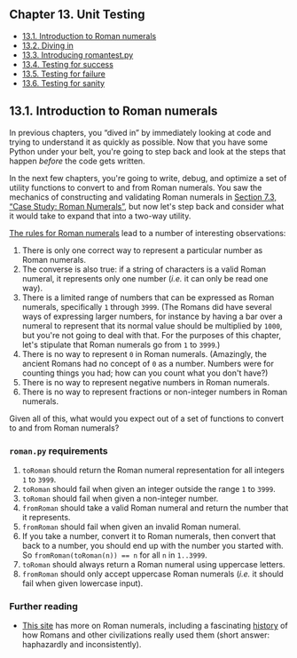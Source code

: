 

Chapter 13. Unit Testing
------------------------

-   [13.1. Introduction to Roman numerals](index.html#roman.intro)
-   [13.2. Diving in](diving_in.html)
-   [13.3. Introducing romantest.py](romantest.html)
-   [13.4. Testing for success](testing_for_success.html)
-   [13.5. Testing for failure](testing_for_failure.html)
-   [13.6. Testing for sanity](testing_for_sanity.html)

13.1. Introduction to Roman numerals
------------------------------------

In previous chapters, you “dived in” by immediately looking at code and
trying to understand it as quickly as possible. Now that you have some
Python under your belt, you're going to step back and look at the steps
that happen *before* the code gets written.

In the next few chapters, you're going to write, debug, and optimize a
set of utility functions to convert to and from Roman numerals. You saw
the mechanics of constructing and validating Roman numerals in
[Section 7.3, “Case Study: Roman
Numerals”](../regular_expressions/roman_numerals.html "7.3. Case Study: Roman Numerals"),
but now let's step back and consider what it would take to expand that
into a two-way utility.

[The rules for Roman
numerals](../regular_expressions/roman_numerals.html "7.3. Case Study: Roman Numerals")
lead to a number of interesting observations:

1.  There is only one correct way to represent a particular number as
    Roman numerals.
2.  The converse is also true: if a string of characters is a valid
    Roman numeral, it represents only one number (*i.e.* it can only be
    read one way).
3.  There is a limited range of numbers that can be expressed as Roman
    numerals, specifically `1` through `3999`. (The Romans did have
    several ways of expressing larger numbers, for instance by having a
    bar over a numeral to represent that its normal value should be
    multiplied by `1000`, but you're not going to deal with that. For
    the purposes of this chapter, let's stipulate that Roman numerals go
    from `1` to `3999`.)
4.  There is no way to represent `0` in Roman numerals. (Amazingly, the
    ancient Romans had no concept of `0` as a number. Numbers were for
    counting things you had; how can you count what you don't have?)
5.  There is no way to represent negative numbers in Roman numerals.
6.  There is no way to represent fractions or non-integer numbers in
    Roman numerals.

Given all of this, what would you expect out of a set of functions to
convert to and from Roman numerals?

### `roman.py` requirements

1.  `toRoman` should return the Roman numeral representation for all
    integers `1` to `3999`.
2.  `toRoman` should fail when given an integer outside the range `1` to
    `3999`.
3.  `toRoman` should fail when given a non-integer number.
4.  `fromRoman` should take a valid Roman numeral and return the number
    that it represents.
5.  `fromRoman` should fail when given an invalid Roman numeral.
6.  If you take a number, convert it to Roman numerals, then convert
    that back to a number, you should end up with the number you started
    with. So `fromRoman(toRoman(n)) == n` for all `n` in `1..3999`.
7.  `toRoman` should always return a Roman numeral using uppercase
    letters.
8.  `fromRoman` should only accept uppercase Roman numerals (*i.e.* it
    should fail when given lowercase input).

### Further reading

-   [This site](http://www.wilkiecollins.demon.co.uk/roman/front.htm)
    has more on Roman numerals, including a fascinating
    [history](http://www.wilkiecollins.demon.co.uk/roman/intro.htm) of
    how Romans and other civilizations really used them (short answer:
    haphazardly and inconsistently).

  

